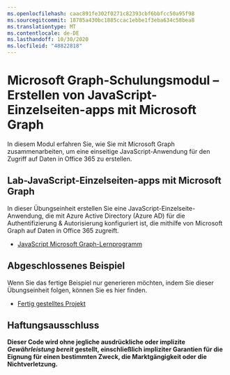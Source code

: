 ```yaml
---
ms.openlocfilehash: caac891fe302f0271c82393cbf6bbfcc50a95f98
ms.sourcegitcommit: 18785a430bc1885ccac1ebbe1f3eba634c58bea8
ms.translationtype: MT
ms.contentlocale: de-DE
ms.lasthandoff: 10/30/2020
ms.locfileid: "48822818"
---
```

# <a name="microsoft-graph-training-module---build-javascript-single-page-apps-with-microsoft-graph"></a>Microsoft Graph-Schulungsmodul – Erstellen von JavaScript-Einzelseiten-apps mit Microsoft Graph

In diesem Modul erfahren Sie, wie Sie mit Microsoft Graph zusammenarbeiten, um eine einseitige JavaScript-Anwendung für den Zugriff auf Daten in Office 365 zu erstellen.

## <a name="lab---javascript-single-page-apps-with-the-microsoft-graph"></a>Lab-JavaScript-Einzelseiten-apps mit Microsoft Graph

In dieser Übungseinheit erstellen Sie eine JavaScript-Einzelseite-Anwendung, die mit Azure Active Directory (Azure AD) für die Authentifizierung & Autorisierung konfiguriert ist, die mithilfe von Microsoft Graph auf Daten in Office 365 zugreift.

- [JavaScript Microsoft Graph-Lernprogramm](https://docs.microsoft.com/graph/tutorials/javascript)

## <a name="completed-sample"></a>Abgeschlossenes Beispiel

Wenn Sie das fertige Beispiel nur generieren möchten, indem Sie dieser Übungseinheit folgen, können Sie es hier finden.

- [Fertig gestelltes Projekt](demo)

## <a name="disclaimer"></a>Haftungsausschluss

**Dieser Code wird ohne jegliche ausdrückliche oder implizite *Gewährleistung bereit* gestellt, einschließlich impliziter Garantien für die Eignung für einen bestimmten Zweck, die Marktgängigkeit oder die Nichtverletzung.**
